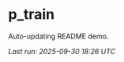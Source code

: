 # p_train

Auto-updating README demo.

<!--START_SECTION:status-->
_Last run: 2025-09-30 18:26 UTC_
<!--END_SECTION:status-->














































































































































































































































































































































































































































































































































































































































































































































































































































































































































































